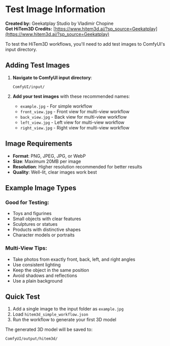# Test Image Information

**Created by:** Geekatplay Studio by Vladimir Chopine  
**Get HiTem3D Credits:** [https://www.hitem3d.ai/?sp_source=Geekatplay](https://www.hitem3d.ai/?sp_source=Geekatplay)

To test the HiTem3D workflows, you'll need to add test images to ComfyUI's input directory.

## Adding Test Images

1. **Navigate to ComfyUI input directory**:
   ```
   ComfyUI/input/
   ```

2. **Add your test images** with these recommended names:
   - `example.jpg` - For simple workflow
   - `front_view.jpg` - Front view for multi-view workflow
   - `back_view.jpg` - Back view for multi-view workflow  
   - `left_view.jpg` - Left view for multi-view workflow
   - `right_view.jpg` - Right view for multi-view workflow

## Image Requirements

- **Format**: PNG, JPEG, JPG, or WebP
- **Size**: Maximum 20MB per image
- **Resolution**: Higher resolution recommended for better results
- **Quality**: Well-lit, clear images work best

## Example Image Types

### Good for Testing:
- Toys and figurines
- Small objects with clear features
- Sculptures or statues
- Products with distinctive shapes
- Character models or portraits

### Multi-View Tips:
- Take photos from exactly front, back, left, and right angles
- Use consistent lighting
- Keep the object in the same position
- Avoid shadows and reflections
- Use a plain background

## Quick Test

1. Add a single image to the input folder as `example.jpg`
2. Load `hitem3d_simple_workflow.json` 
3. Run the workflow to generate your first 3D model

The generated 3D model will be saved to:
```
ComfyUI/output/hitem3d/
```